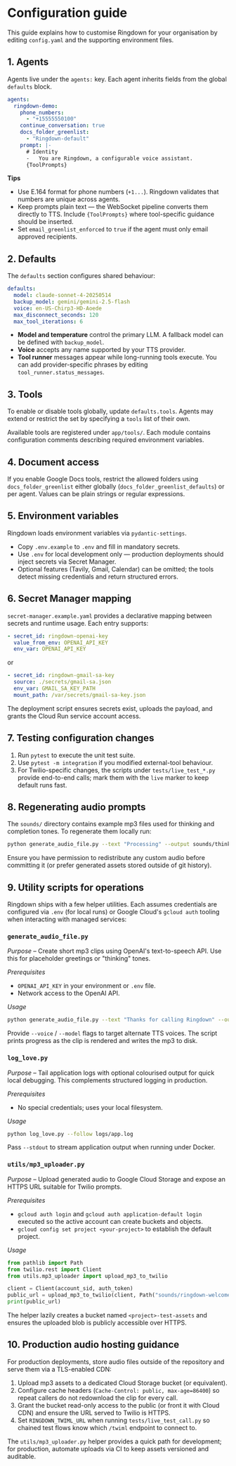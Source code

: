 # Configuration guide

This guide explains how to customise Ringdown for your organisation by editing
`config.yaml` and the supporting environment files.

## 1. Agents

Agents live under the `agents:` key.  Each agent inherits fields from the global
`defaults` block.

```yaml
agents:
  ringdown-demo:
    phone_numbers:
      - "+15555550100"
    continue_conversation: true
    docs_folder_greenlist:
      - "Ringdown-default"
    prompt: |-
      # Identity
      -   You are Ringdown, a configurable voice assistant.
      {ToolPrompts}
```

**Tips**

- Use E.164 format for phone numbers (`+1...`).  Ringdown validates that numbers
  are unique across agents.
- Keep prompts plain text — the WebSocket pipeline converts them directly to
  TTS.  Include `{ToolPrompts}` where tool-specific guidance should be inserted.
- Set `email_greenlist_enforced` to `true` if the agent must only email approved
  recipients.

## 2. Defaults

The `defaults` section configures shared behaviour:

```yaml
defaults:
  model: claude-sonnet-4-20250514
  backup_model: gemini/gemini-2.5-flash
  voice: en-US-Chirp3-HD-Aoede
  max_disconnect_seconds: 120
  max_tool_iterations: 6
```

- **Model and temperature** control the primary LLM.  A fallback model can be
  defined with `backup_model`.
- **Voice** accepts any name supported by your TTS provider.
- **Tool runner** messages appear while long-running tools execute.  You can add
  provider-specific phrases by editing `tool_runner.status_messages`.

## 3. Tools

To enable or disable tools globally, update `defaults.tools`.  Agents may extend
or restrict the set by specifying a `tools` list of their own.

Available tools are registered under `app/tools/`.  Each module contains
configuration comments describing required environment variables.

## 4. Document access

If you enable Google Docs tools, restrict the allowed folders using
`docs_folder_greenlist` either globally (`docs_folder_greenlist_defaults`) or per
agent.  Values can be plain strings or regular expressions.

## 5. Environment variables

Ringdown loads environment variables via `pydantic-settings`.

- Copy `.env.example` to `.env` and fill in mandatory secrets.
- Use `.env` for local development only — production deployments should inject
  secrets via Secret Manager.
- Optional features (Tavily, Gmail, Calendar) can be omitted; the tools detect
  missing credentials and return structured errors.

## 6. Secret Manager mapping

`secret-manager.example.yaml` provides a declarative mapping between secrets and
runtime usage.  Each entry supports:

```yaml
- secret_id: ringdown-openai-key
  value_from_env: OPENAI_API_KEY
  env_var: OPENAI_API_KEY
```

or

```yaml
- secret_id: ringdown-gmail-sa-key
  source: ./secrets/gmail-sa.json
  env_var: GMAIL_SA_KEY_PATH
  mount_path: /var/secrets/gmail-sa-key.json
```

The deployment script ensures secrets exist, uploads the payload, and grants the
Cloud Run service account access.

## 7. Testing configuration changes

1. Run `pytest` to execute the unit test suite.
2. Use `pytest -m integration` if you modified external-tool behaviour.
3. For Twilio-specific changes, the scripts under `tests/live_test_*.py` provide
   end-to-end calls; mark them with the `live` marker to keep default runs fast.

## 8. Regenerating audio prompts

The `sounds/` directory contains example mp3 files used for thinking and
completion tones.  To regenerate them locally run:

```bash
python generate_audio_file.py --text "Processing" --output sounds/thinking.mp3
```

Ensure you have permission to redistribute any custom audio before committing it
(or prefer generated assets stored outside of git history).

## 9. Utility scripts for operations

Ringdown ships with a few helper utilities.  Each assumes credentials are
configured via `.env` (for local runs) or Google Cloud's `gcloud auth` tooling
when interacting with managed services:

### `generate_audio_file.py`

*Purpose* – Create short mp3 clips using OpenAI's text-to-speech API.  Use this
for placeholder greetings or "thinking" tones.

*Prerequisites*

* `OPENAI_API_KEY` in your environment or `.env` file.
* Network access to the OpenAI API.

*Usage*

```bash
python generate_audio_file.py --text "Thanks for calling Ringdown" --output sounds/ringdown-welcome.mp3
```

Provide `--voice` / `--model` flags to target alternate TTS voices.  The script
prints progress as the clip is rendered and writes the mp3 to disk.

### `log_love.py`

*Purpose* – Tail application logs with optional colourised output for quick
local debugging.  This complements structured logging in production.

*Prerequisites*

* No special credentials; uses your local filesystem.

*Usage*

```bash
python log_love.py --follow logs/app.log
```

Pass `--stdout` to stream application output when running under Docker.

### `utils/mp3_uploader.py`

*Purpose* – Upload generated audio to Google Cloud Storage and expose an HTTPS
URL suitable for Twilio prompts.

*Prerequisites*

* `gcloud auth login` and `gcloud auth application-default login` executed so the
  active account can create buckets and objects.
* `gcloud config set project <your-project>` to establish the default project.

*Usage*

```python
from pathlib import Path
from twilio.rest import Client
from utils.mp3_uploader import upload_mp3_to_twilio

client = Client(account_sid, auth_token)
public_url = upload_mp3_to_twilio(client, Path("sounds/ringdown-welcome.mp3"))
print(public_url)
```

The helper lazily creates a bucket named `<project>-test-assets` and ensures the
uploaded blob is publicly accessible over HTTPS.

## 10. Production audio hosting guidance

For production deployments, store audio files outside of the repository and
serve them via a TLS-enabled CDN:

1. Upload mp3 assets to a dedicated Cloud Storage bucket (or equivalent).
2. Configure cache headers (`Cache-Control: public, max-age=86400`) so repeat
   callers do not redownload the clip for every call.
3. Grant the bucket read-only access to the public (or front it with Cloud CDN)
   and ensure the URL served to Twilio is HTTPS.
4. Set `RINGDOWN_TWIML_URL` when running `tests/live_test_call.py` so chained
   test flows know which `/twiml` endpoint to connect to.

The `utils/mp3_uploader.py` helper provides a quick path for development; for
production, automate uploads via CI to keep assets versioned and auditable.
